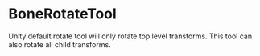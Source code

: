 # BoneRotateTool
Unity default rotate tool will only rotate top level transforms. This tool can also rotate all child transforms.
